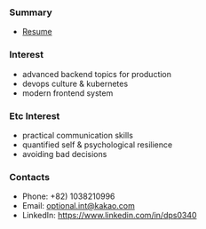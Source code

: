 ### Summary

 - [Resume](https://jiho-lee.notion.site/jiho-lee/e31a778cc570499e91ec9ccee2117520)

### Interest

 - advanced backend topics for production
 - devops culture & kubernetes
 - modern frontend system

### Etc Interest

 - practical communication skills
 - quantified self & psychological resilience
 - avoiding bad decisions

### Contacts

- Phone: +82) 1038210996
- Email: optional.int@kakao.com
- LinkedIn: https://www.linkedin.com/in/dps0340
